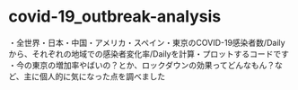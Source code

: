 # covid-19_outbreak-analysis
・全世界・日本・中国・アメリカ・スペイン・東京のCOVID-19感染者数/Dailyから、それぞれの地域での感染者変化率/Dailyを計算・プロットするコードです  
・今の東京の増加率やばいの？とか、ロックダウンの効果ってどんなもん？など、主に個人的に気になった点を調べました
